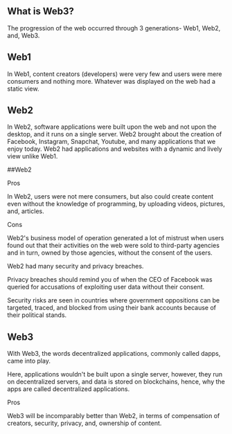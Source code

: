 ## What is Web3?

The progression of the web occurred through 3 generations- Web1, Web2, and, Web3.

## Web1

In Web1, content creators (developers) were very few and users were mere consumers and nothing more. Whatever was displayed on the web had a static view.

## Web2

In Web2, software applications were built upon the web and not upon the desktop, and it runs on a single server. Web2 brought about the creation of Facebook, Instagram, Snapchat, Youtube, and many applications that we enjoy today. Web2 had applications and websites with a dynamic and lively view unlike Web1.
 
##Web2

Pros 

In Web2, users were not mere consumers, but also could create content even without the knowledge of programming, by uploading videos, pictures, and, articles. 

Cons

Web2's business model of operation generated a lot of mistrust when users found out that their activities on the web were sold to third-party agencies and in turn, owned by those agencies, without the consent of the users.

Web2 had many security and privacy breaches. 

Privacy breaches should remind you of when the CEO of Facebook was queried for accusations of exploiting user data without their consent.

Security risks are seen in countries where government oppositions can be targeted, traced, and blocked from using their bank accounts because of their political stands.

## Web3
With Web3, the words decentralized applications, commonly called dapps, came into play. 

Here, applications wouldn't be built upon a single server, however, they run on decentralized servers, and data is stored on blockchains, hence, why the apps are called decentralized applications. 

Pros

Web3 will be incomparably better than Web2, in terms of compensation of creators, security, privacy, and, ownership of content.